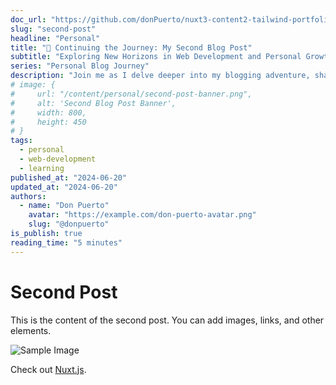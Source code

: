 ```yaml
---
doc_url: "https://github.com/donPuerto/nuxt3-content2-tailwind-portfolio/blob/master/content/blog/4.personal/2.second-post.md"
slug: "second-post"
headline: "Personal"
title: "🚀 Continuing the Journey: My Second Blog Post"
subtitle: "Exploring New Horizons in Web Development and Personal Growth"
series: "Personal Blog Journey"
description: "Join me as I delve deeper into my blogging adventure, sharing insights and experiences from my ongoing journey in web development and personal growth."
# image: {
#     url: "/content/personal/second-post-banner.png",
#     alt: 'Second Blog Post Banner',
#     width: 800,
#     height: 450
# }
tags:
  - personal
  - web-development
  - learning
published_at: "2024-06-20"
updated_at: "2024-06-20"
authors:
  - name: "Don Puerto"
    avatar: "https://example.com/don-puerto-avatar.png"
    slug: "@donpuerto"
is_publish: true
reading_time: "5 minutes"
---
```


# Second Post

This is the content of the second post. You can add images, links, and other elements.

![Sample Image](~/assets/images/sample.jpg)

Check out [Nuxt.js](https://nuxtjs.org).
